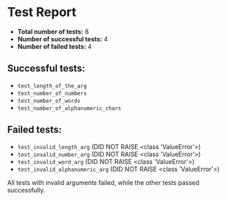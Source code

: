 # Test Report

- **Total number of tests:** 8
- **Number of successful tests:** 4
- **Number of failed tests:** 4

## Successful tests:
- `test_length_of_the_arg`
- `test_number_of_numbers`
- `test_number_of_words`
- `test_number_of_alphanumeric_chars`

## Failed tests:
- `test_invalid_length_arg` (DID NOT RAISE <class 'ValueError'>)
- `test_invalid_number_arg` (DID NOT RAISE <class 'ValueError'>)
- `test_invalid_word_arg` (DID NOT RAISE <class 'ValueError'>)
- `test_invalid_alphanumeric_arg` (DID NOT RAISE <class 'ValueError'>)

All tests with invalid arguments failed, while the other tests passed successfully.
